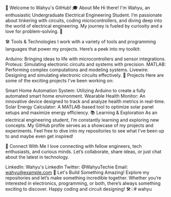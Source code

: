 👋 Welcome to Wahyu's GitHub!
🎓 About Me
Hi there! I'm Wahyu, an enthusiastic Undergraduate Electrical Engineering Student. I’m passionate about tinkering with circuits, coding microcontrollers, and diving deep into the world of electrical engineering. My journey is fueled by curiosity and a love for problem-solving. 🚀

🛠️ Tools & Technologies
I work with a variety of tools and programming languages that power my projects. Here’s a peek into my toolkit:

Arduino: Bringing ideas to life with microcontrollers and sensor integrations.
Proteus: Simulating electronic circuits and systems with precision.
MATLAB: Performing complex computations and modeling systems.
Livewire: Designing and simulating electronic circuits effectively.
🔧 Projects
Here are some of the exciting projects I've been working on:

Smart Home Automation System: Utilizing Arduino to create a fully automated smart home environment.
Wearable Health Monitor: An innovative device designed to track and analyze health metrics in real-time.
Solar Energy Calculator: A MATLAB-based tool to optimize solar panel setups and maximize energy efficiency.
📚 Learning & Exploration
As an electrical engineering student, I’m constantly learning and exploring new concepts. My GitHub profile serves as a showcase of my projects and experiments. Feel free to dive into my repositories to see what I’ve been up to and maybe even get inspired!

🤝 Connect With Me
I love connecting with fellow engineers, tech enthusiasts, and curious minds. Let’s collaborate, share ideas, or just chat about the latest in technology.

LinkedIn: Wahyu's LinkedIn
Twitter: @WahyuTechie
Email: wahyu@example.com
🔗 Let's Build Something Amazing!
Explore my repositories and let’s make something incredible together. Whether you’re interested in electronics, programming, or both, there’s always something exciting to discover. Happy coding and circuit designing! 🛠️💡# wahyu
